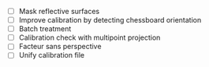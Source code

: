 - [ ] Mask reflective surfaces
- [ ] Improve calibration by detecting chessboard orientation
- [ ] Batch treatment
- [ ] Calibration check with multipoint projection
- [ ] Facteur sans perspective
- [ ] Unify calibration file